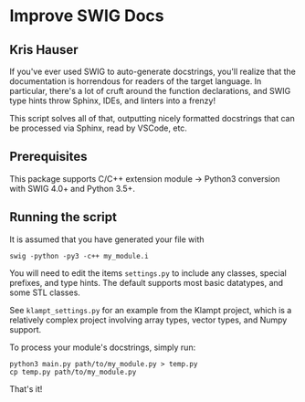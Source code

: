# Improve SWIG Docs
## Kris Hauser 

If you've ever used SWIG to auto-generate docstrings, you'll realize that the documentation is horrendous for readers of the target language. In particular, there's a lot of cruft around the function declarations, and SWIG type hints throw Sphinx, IDEs, and linters into a frenzy!

This script solves all of that, outputting nicely formatted docstrings that can be processed via Sphinx, read by VSCode, etc.

## Prerequisites

This package supports C/C++ extension module -> Python3 conversion with SWIG 4.0+ and Python 3.5+.

## Running the script

It is assumed that you have generated your file with 

```
swig -python -py3 -c++ my_module.i
```

You will need to edit the items ``settings.py`` to include any classes, special prefixes, and type hints.  The default supports most basic datatypes, and some STL classes.

See ``klampt_settings.py`` for an example from the Klampt project, which is a relatively complex project involving array types, vector types, and Numpy support.

To process your module's docstrings, simply run:

```
python3 main.py path/to/my_module.py > temp.py
cp temp.py path/to/my_module.py
```

That's it!

